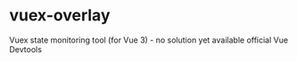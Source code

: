 # vuex-overlay
Vuex state monitoring tool (for Vue 3) - no solution yet available official Vue Devtools
